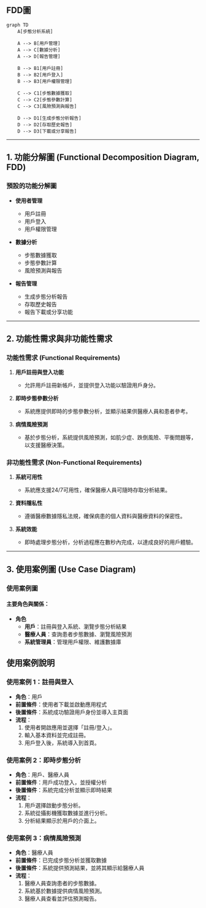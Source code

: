 ## FDD圖
```mermaid
graph TD
    A[步態分析系統]

    A --> B[用戶管理]
    A --> C[數據分析]
    A --> D[報告管理]

    B --> B1[用戶註冊]
    B --> B2[用戶登入]
    B --> B3[用戶權限管理]

    C --> C1[步態數據獲取]
    C --> C2[步態參數計算]
    C --> C3[風險預測與報告]

    D --> D1[生成步態分析報告]
    D --> D2[存取歷史報告]
    D --> D3[下載或分享報告]
```
---

## 1. 功能分解圖 (Functional Decomposition Diagram, FDD)

### 預設的功能分解圖
- **使用者管理**
  - 用戶註冊
  - 用戶登入
  - 用戶權限管理

- **數據分析**
  - 步態數據獲取
  - 步態參數計算
  - 風險預測與報告

- **報告管理**
  - 生成步態分析報告
  - 存取歷史報告
  - 報告下載或分享功能


---

## 2. 功能性需求與非功能性需求

### 功能性需求 (Functional Requirements)
1. **用戶註冊與登入功能**
   - 允許用戶註冊新帳戶，並提供登入功能以驗證用戶身分。

2. **即時步態參數分析**
   - 系統應提供即時的步態參數分析，並顯示結果供醫療人員和患者參考。

3. **病情風險預測**
   - 基於步態分析，系統提供風險預測，如肌少症、跌倒風險、平衡問題等，以支援醫療決策。

### 非功能性需求 (Non-Functional Requirements)
1. **系統可用性**
   - 系統應支援24/7可用性，確保醫療人員可隨時存取分析結果。

2. **資料隱私性**
   - 遵循醫療數據隱私法規，確保病患的個人資料與醫療資料的保密性。

3. **系統效能**
   - 即時處理步態分析，分析過程應在數秒內完成，以達成良好的用戶體驗。


---

## 3. 使用案例圖 (Use Case Diagram) 

### 使用案例圖
#### 主要角色與關係：
- **角色**
  - **用戶**：註冊與登入系統、瀏覽步態分析結果
  - **醫療人員**：查詢患者步態數據、瀏覽風險預測
  - **系統管理員**：管理用戶權限、維護數據庫
 
## 使用案例說明

### 使用案例 1：註冊與登入
- **角色**：用戶
- **前置條件**：使用者下載並啟動應用程式
- **後置條件**：系統成功驗證用戶身份並導入主頁面
- **流程**：
  1. 使用者開啟應用並選擇「註冊/登入」。
  2. 輸入基本資料並完成註冊。
  3. 用戶登入後，系統導入到首頁。

### 使用案例 2：即時步態分析
- **角色**：用戶、醫療人員
- **前置條件**：用戶成功登入，並授權分析
- **後置條件**：系統完成分析並顯示即時結果
- **流程**：
  1. 用戶選擇啟動步態分析。
  2. 系統從攝影機獲取數據並進行分析。
  3. 分析結果顯示於用戶的介面上。

### 使用案例 3：病情風險預測
- **角色**：醫療人員
- **前置條件**：已完成步態分析並獲取數據
- **後置條件**：系統提供預測結果，並將其顯示給醫療人員
- **流程**：
  1. 醫療人員查詢患者的步態數據。
  2. 系統基於數據提供病情風險預測。
  3. 醫療人員查看並評估預測報告。

